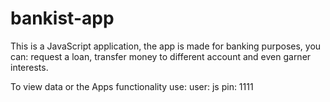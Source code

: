# bankist-app

This is a JavaScript application, the app is made for banking purposes, you can: request a loan, transfer money to different account and even garner interests.

To view data or the Apps functionality use:
user: js
pin: 1111
